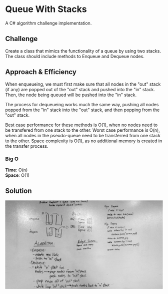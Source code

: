 # Queue With Stacks
A C# algorithm challenge implementation.

## Challenge
Create a class that mimics the functionality of a queue by using two stacks.
The class should include methods to Enqueue and Dequeue nodes.

## Approach & Efficiency
When enqueueing, we must first make sure that all nodes in the "out" stack (if any) are popped out of the "out" stack and pushed into the "in" stack. Then, the node being queued will be pushed into the "in" stack.

The process for dequeueing works much the same way, pushing all nodes popped from the "in" stack into the "out" stack, and then popping from the "out" stack.

Best case performance for these methods is O(1), when no nodes need to be transfered from one stack to the other. Worst case performance is O(n), when all nodes in the pseudo-queue need to be transferred from one stack to the other. Space complexity is O(1), as no additional memory is created in the transfer process.

### Big O
**Time**: O(n)  
**Space**: O(1)

## Solution
![Whiteboard](../../assets/queuewithstacks.webp)